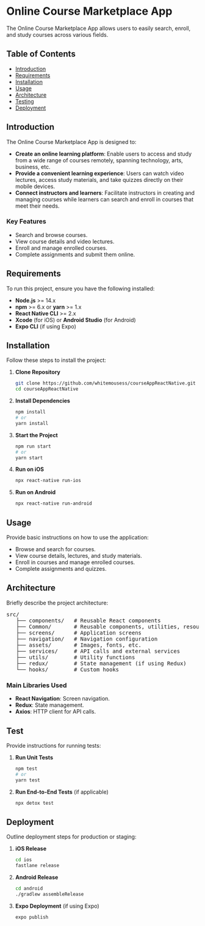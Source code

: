 # Online Course Marketplace App

The Online Course Marketplace App allows users to easily search, enroll, and study courses across various fields.

## Table of Contents

- [Introduction](#introduction)
- [Requirements](#requirements)
- [Installation](#installation)
- [Usage](#usage)
- [Architecture](#architecture)
- [Testing](#test)
- [Deployment](#deployment)

## Introduction

The Online Course Marketplace App is designed to:

- **Create an online learning platform**: Enable users to access and study from a wide range of courses remotely, spanning technology, arts, business, etc.
- **Provide a convenient learning experience**: Users can watch video lectures, access study materials, and take quizzes directly on their mobile devices.
- **Connect instructors and learners**: Facilitate instructors in creating and managing courses while learners can search and enroll in courses that meet their needs.

### Key Features

- Search and browse courses.
- View course details and video lectures.
- Enroll and manage enrolled courses.
- Complete assignments and submit them online.

## Requirements

To run this project, ensure you have the following installed:

- **Node.js** >= 14.x
- **npm** >= 6.x or **yarn** >= 1.x
- **React Native CLI** >= 2.x
- **Xcode** (for iOS) or **Android Studio** (for Android)
- **Expo CLI** (if using Expo)

## Installation

Follow these steps to install the project:

1. **Clone Repository**

   ```bash
   git clone https://github.com/whitemousess/courseAppReactNative.git
   cd courseAppReactNative
   ```

2. **Install Dependencies**

   ```bash
   npm install
   # or
   yarn install
   ```

3. **Start the Project**

   ```bash
   npm run start
   # or
   yarn start
   ```

4. **Run on iOS**

   ```bash
   npx react-native run-ios
   ```

5. **Run on Android**
   ```bash
   npx react-native run-android
   ```

## Usage

Provide basic instructions on how to use the application:

- Browse and search for courses.
- View course details, lectures, and study materials.
- Enroll in courses and manage enrolled courses.
- Complete assignments and quizzes.

## Architecture

Briefly describe the project architecture:

<pre>
src/
   ├── components/   # Reusable React components
   ├── Common/       # Reusable components, utilities, resources
   ├── screens/      # Application screens
   ├── navigation/   # Navigation configuration
   ├── assets/       # Images, fonts, etc.
   ├── services/     # API calls and external services
   ├── utils/        # Utility functions
   ├── redux/        # State management (if using Redux)
   └── hooks/        # Custom hooks
</pre>

### Main Libraries Used
- **React Navigation**: Screen navigation.
- **Redux**: State management.
- **Axios**: HTTP client for API calls.

## Test

Provide instructions for running tests:

1. **Run Unit Tests**

   ```bash
   npm test
   # or
   yarn test
   ```

2. **Run End-to-End Tests** (if applicable)
   ```bash
   npx detox test
   ```

## Deployment

Outline deployment steps for production or staging:

1. **iOS Release**

   ```bash
   cd ios
   fastlane release
   ```

2. **Android Release**

   ```bash
   cd android
   ./gradlew assembleRelease
   ```

3. **Expo Deployment** (if using Expo)
   ```bash
   expo publish
   ```
